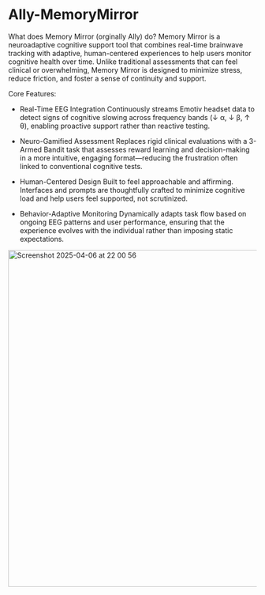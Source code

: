 # Ally-MemoryMirror
What does Memory Mirror (orginally Ally) do?
Memory Mirror is a neuroadaptive cognitive support tool that combines real-time brainwave tracking with adaptive, human-centered experiences to help users monitor cognitive health over time. Unlike traditional assessments that can feel clinical or overwhelming, Memory Mirror is designed to minimize stress, reduce friction, and foster a sense of continuity and support.

Core Features: 
- Real-Time EEG Integration
Continuously streams Emotiv headset data to detect signs of cognitive slowing across frequency bands (↓ α, ↓ β, ↑ θ), enabling proactive support rather than reactive testing.

- Neuro-Gamified Assessment
Replaces rigid clinical evaluations with a 3-Armed Bandit task that assesses reward learning and decision-making in a more intuitive, engaging format—reducing the frustration often linked to conventional cognitive tests.

- Human-Centered Design
Built to feel approachable and affirming. Interfaces and prompts are thoughtfully crafted to minimize cognitive load and help users feel supported, not scrutinized.

- Behavior-Adaptive Monitoring
Dynamically adapts task flow based on ongoing EEG patterns and user performance, ensuring that the experience evolves with the individual rather than imposing static expectations.

<img width="682" alt="Screenshot 2025-04-06 at 22 00 56" src="https://github.com/user-attachments/assets/10bc93de-ac99-4a73-8442-814396bcd1b6" />
